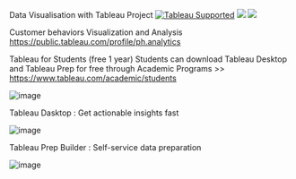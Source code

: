 Data Visualisation with Tableau Project
[![Tableau Supported](https://img.shields.io/badge/Support%20Level-Tableau%20Supported-53bd92.svg)](https://www.tableau.com/support-levels-it-and-developer-tools)
![](https://img.shields.io/badge/Tableau-brightgreen.svg)
![](https://img.shields.io/badge/TableauPrep-blueviolet.svg)


Customer behaviors Visualization and Analysis
https://public.tableau.com/profile/ph.analytics

Tableau for Students (free 1 year)
Students can download Tableau Desktop and Tableau Prep for free through Academic Programs >> https://www.tableau.com/academic/students

![image](https://user-images.githubusercontent.com/70945564/118348251-23b71680-b573-11eb-990c-703cd4ce1396.png)

Tableau Dasktop : Get actionable insights fast

![image](https://cdnl.tblsft.com/sites/default/files/pages/getinsightsfast.gif)

Tableau Prep Builder : Self-service data preparation

![image](https://user-images.githubusercontent.com/70945564/118348480-d89e0300-b574-11eb-8125-2fa642532122.png)


